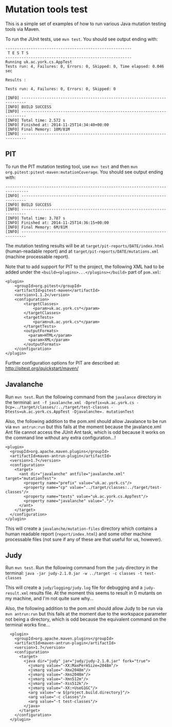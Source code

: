# Mutation tools test
This is a simple set of examples of how to run various Java mutation testing tools via Maven.

To run the JUnit tests, use `mvn test`. You should see output ending with:

    -------------------------------------------------------
     T E S T S
    -------------------------------------------------------
    Running uk.ac.york.cs.AppTest
    Tests run: 4, Failures: 0, Errors: 0, Skipped: 0, Time elapsed: 0.046 sec

    Results :

    Tests run: 4, Failures: 0, Errors: 0, Skipped: 0

    [INFO] ------------------------------------------------------------------------
    [INFO] BUILD SUCCESS
    [INFO] ------------------------------------------------------------------------
    [INFO] Total time: 2.572 s
    [INFO] Finished at: 2014-11-25T14:34:40+00:00
    [INFO] Final Memory: 10M/81M
    [INFO] ------------------------------------------------------------------------


## PIT
To run the PIT mutation testing tool, use `mvn test` and then `mvn org.pitest:pitest-maven:mutationCoverage`. You should see output ending with:

    --------------------------------------------------------------------------------
    [INFO] ------------------------------------------------------------------------
    [INFO] BUILD SUCCESS
    [INFO] ------------------------------------------------------------------------
    [INFO] Total time: 3.787 s
    [INFO] Finished at: 2014-11-25T14:36:15+00:00
    [INFO] Final Memory: 6M/81M
    [INFO] ------------------------------------------------------------------------

The mutation testing results will be at `target/pit-reports/DATE/index.html` (human-readable report) and at `target/pit-reports/DATE/mutations.xml` (machine processable report).

Note that to add support for PIT to the project, the following XML had to be added under the `<build><plugins>...</plugins></build>` part of `pom.xml`:

    <plugin>
        <groupId>org.pitest</groupId>
        <artifactId>pitest-maven</artifactId>
        <version>1.1.2</version>
        <configuration>
            <targetClasses>
                <param>uk.ac.york.cs*</param>
            </targetClasses>
            <targetTests>
                <param>uk.ac.york.cs*</param>
            </targetTests>
            <outputFormats>
              <param>HTML</param>
              <param>XML</param>
            </outputFormats>
        </configuration>
    </plugin>
    
Further configuration options for PIT are described at: http://pitest.org/quickstart/maven/

## Javalanche

Run `mvn test`. Run the following command from the `javalance` directory in the terminal: `ant -f javalanche.xml -Dprefix=uk.ac.york.cs -Dcp=../target/classes/:../target/test-classes -Dtests=uk.ac.york.cs.AppTest -Djavalanche=. mutationTest`

Also, the following addition to the pom.xml should allow Javalance to be run via `mvn antrun:run` but this fails at the moment because the javalance.xml Ant file cannot access the JUnit Ant task, which is odd because it works on the command line without any extra configuration...!

    <plugin>
      <groupId>org.apache.maven.plugins</groupId>
      <artifactId>maven-antrun-plugin</artifactId>
      <version>1.7</version>
      <configuration>
        <target>
          <ant dir="javalanche" antfile="javalanche.xml" target="mutationTest">
            <property name="prefix" value="uk.ac.york.cs"/>
            <property name="cp" value="../target/classes:../target/test-classes"/>
            <property name="tests" value="uk.ac.york.cs.AppTest"/>
            <property name="javalanche" value="."/>
          </ant>
        </target>
      </configuration>
    </plugin>

This will create a `javalanche/mutation-files` directory which contains a human readable report (`report/index.html`) and some other machine processable files (not sure if any of these are that useful for us, however).

## Judy

Run `mvn test`. Run the following command from the `judy` directory in the terminal: `java -jar judy-2.1.0.jar -w ../target -c classes -t test-classes`

This will create a `judy/logging/judy.log` file for debugging and a `judy-result.xml` results file. At the moment this seems to result in 0 mutants on my machine, and I'm not quite sure why...

Also, the following addition to the pom.xml should allow Judy to be run via `mvn antrun:run` but this fails at the moment due to the workspace parameter not being a directory, which is odd because the equivalent command on the terminal works fine...

      <plugin>
        <groupId>org.apache.maven.plugins</groupId>
        <artifactId>maven-antrun-plugin</artifactId>
        <version>1.7</version>
        <configuration>
          <target>
            <java dir="judy" jar="judy/judy-2.1.0.jar" fork="true">
              <jvmarg value="-XX:MaxPermSize=2048m"/>
              <jvmarg value="-Xmx2048m"/>
              <jvmarg value="-Xms2048m"/>
              <jvmarg value="-Xmn512m"/>
              <jvmarg value="-Xss512k"/>
              <jvmarg value="-XX:+UseG1GC"/>
              <arg value="-w ${project.build.directory}"/>
              <arg value="-c classes"/>
              <arg value="-t test-classes"/>
            </java>
          </target>
        </configuration>
      </plugin>
